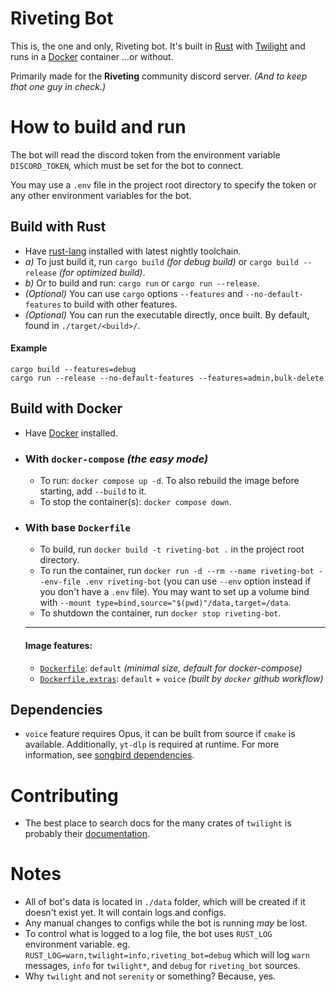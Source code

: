 # Riveting Bot

This is, the one and only, Riveting bot.
It's built in [Rust][rust-lang] with [Twilight] and runs in a [Docker][docker] container
...or without.

Primarily made for the **Riveting** community discord server. _(And to keep that one guy in check.)_

# How to build and run

The bot will read the discord token from the environment variable `DISCORD_TOKEN`,
which must be set for the bot to connect.

You may use a `.env` file in the project root directory to specify the token
or any other environment variables for the bot.

## Build with Rust

- Have [rust-lang] installed with latest nightly toolchain.
- _a)_ To just build it, run `cargo build` _(for debug build)_ or `cargo build --release`
  _(for optimized build)_.
- _b)_ Or to build and run: `cargo run` or `cargo run --release`.
- _(Optional)_ You can use `cargo` options `--features` and `--no-default-features` to build with
  other features.
- _(Optional)_ You can run the executable directly, once built. By default, found in
  `./target/<build>/`.

#### Example

`cargo build --features=debug`<br>
`cargo run --release --no-default-features --features=admin,bulk-delete`

## Build with Docker

- Have [Docker] installed.

- ### With `docker-compose` _(the easy mode)_

  - To run: `docker compose up -d`. To also rebuild the image before starting, add `--build` to it.
  - To stop the container(s): `docker compose down`.

- ### With base `Dockerfile`

  - To build, run `docker build -t riveting-bot .` in the project root directory.
  - To run the container, run `docker run -d --rm --name riveting-bot --env-file .env riveting-bot`
    (you can use `--env` option instead if you don't have a `.env` file).
    You may want to set up a volume bind with `--mount type=bind,source="$(pwd)"/data,target=/data`.
  - To shutdown the container, run `docker stop riveting-bot`.

  ***

  #### Image features:

  - [`Dockerfile`](Dockerfile): `default`
    _(minimal size, default for docker-compose)_
  - [`Dockerfile.extras`](Dockerfile.extras): `default` + `voice`
    _(built by `docker` github workflow)_

## Dependencies

- `voice` feature requires Opus, it can be built from source if `cmake` is available.
  Additionally, `yt-dlp` is required at runtime. For more information, see
  [songbird dependencies](https://github.com/serenity-rs/songbird?tab=readme-ov-file#dependencies).

# Contributing

- The best place to search docs for the many crates of `twilight` is probably their
  [documentation][twilight-docs].

# Notes

- All of bot's data is located in `./data` folder, which will be created if it doesn't exist yet.
  It will contain logs and configs.
- Any manual changes to configs while the bot is running _may_ be lost.
- To control what is logged to a log file, the bot uses `RUST_LOG` environment variable.
  eg. `RUST_LOG=warn,twilight=info,riveting_bot=debug` which will log `warn` messages,
  `info` for `twilight*`, and `debug` for `riveting_bot` sources.
- Why `twilight` and not `serenity` or something? Because, yes.

[rust-lang]: https://www.rust-lang.org/
[twilight]: https://twilight.rs/
[twilight-docs]: https://api.twilight.rs/twilight/index.html
[docker]: https://www.docker.com/
